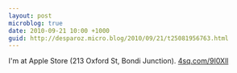 ```yaml
---
layout: post
microblog: true
date: 2010-09-21 10:00 +1000
guid: http://desparoz.micro.blog/2010/09/21/t25081956763.html
---
```

I'm at Apple Store (213 Oxford St, Bondi Junction). [4sq.com/9I0Xll](http://4sq.com/9I0Xll)
